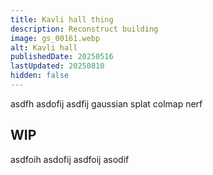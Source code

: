 ```yaml
---
title: Kavli hall thing
description: Reconstruct building
image: gs_00161.webp
alt: Kavli hall
publishedDate: 20250516
lastUpdated: 20250810
hidden: false
---
```

asdfh asdofij asdfij gaussian splat colmap nerf

## WIP
asdfoih asdofij asdfoij asodif